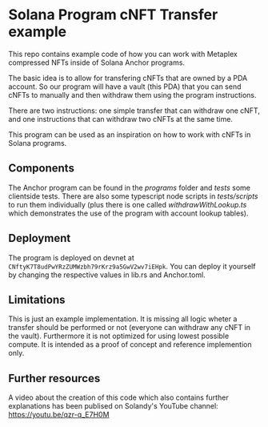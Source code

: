 # Solana Program cNFT Transfer example

This repo contains example code of how you can work with Metaplex compressed NFTs inside of Solana Anchor programs.

The basic idea is to allow for transfering cNFTs that are owned by a PDA account. So our program will have a vault (this PDA) that you can send cNFTs to manually and then withdraw them using the program instructions.

There are two instructions: one simple transfer that can withdraw one cNFT, and one instructions that can withdraw two cNFTs at the same time.

This program can be used as an inspiration on how to work with cNFTs in Solana programs.

## Components

The Anchor program can be found in the *programs* folder and *tests* some clientside tests. There are also some typescript node scripts in *tests/scripts* to run them individually (plus there is one called *withdrawWithLookup.ts* which demonstrates the use of the program with account lookup tables). 

## Deployment

The program is deployed on devnet at `CNftyK7T8udPwYRzZUMWzbh79rKrz9a5GwV2wv7iEHpk`. 
You can deploy it yourself by changing the respective values in lib.rs and Anchor.toml.

## Limitations

This is just an example implementation. It is missing all logic wheter a transfer should be performed or not (everyone can withdraw any cNFT in the vault). 
Furthermore it is not optimized for using lowest possible compute. It is intended as a proof of concept and reference implemention only. 

## Further resources

A video about the creation of this code which also contains further explanations has been publised on Solandy's YouTube channel:
https://youtu.be/qzr-q_E7H0M